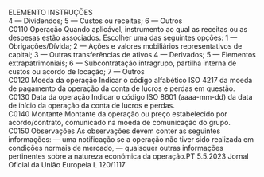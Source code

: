  
ELEMENTO  INSTRUÇÕES  
4 — Dividendos; 
5 — Custos ou receitas; 
6 — Outros  
C0110  Operação  Quando aplicável, instrumento ao qual as receitas ou as despesas estão associados. 
Escolher uma das seguintes opções: 
1 — Obrigações/Dívida; 
2 — Ações e valores mobiliários representativos de capital; 
3 — Outras transferências de ativos 
4 — Derivados; 
5 — Elementos extrapatrimoniais; 
6 — Subcontratação intragrupo, partilha interna de custos ou acordo de locação; 
7 — Outros  
C0120  Moeda da operação  Indicar o código alfabético ISO 4217 da moeda de pagamento da operação da 
conta de lucros e perdas em questão.  
C0130  Data da operação  Indicar o código ISO 8601 (aaaa-mm-dd) da data de início da operação da conta 
de lucros e perdas.  
C0140  Montante  Montante da operação ou preço estabelecido por acordo/contrato, comunicado na 
moeda de comunicação do grupo.  
C0150  Observações  As observações devem conter as seguintes informações: 
— uma notificação se a operação não tiver sido realizada em condições normais 
de mercado, 
— quaisquer outras informações pertinentes sobre a natureza económica da 
operação.PT  5.5.2023 Jornal Oficial da União Europeia L 120/1117